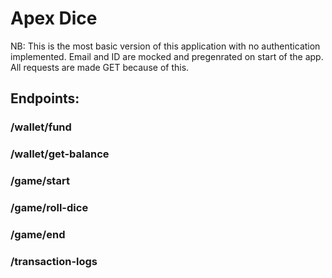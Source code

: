 # Apex Dice

NB: This is the most basic version of this application with no authentication implemented. Email and ID are mocked and pregenrated on start of the app.
All requests are made GET because of this.

## Endpoints:

### /wallet/fund
### /wallet/get-balance

### /game/start
### /game/roll-dice
### /game/end

### /transaction-logs




